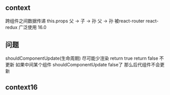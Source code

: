 ## context
 跨组件之间数据传递
 this.props
 父 -> 子 -> 孙
 父 -> 孙
 被react-router react-redux 广泛使用
 16.0
## 问题
 shouldComponentUpdate(生命周期)
 尽可能少渲染
 return true
 return false 不更新
 如果中间某个组件 shouldComponentUpdate false了 那么后代组件不会更新

## context16